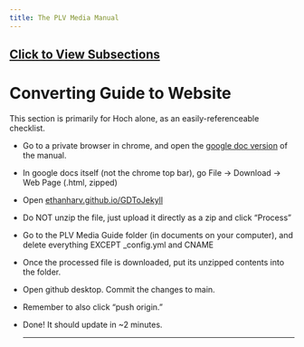 ```yaml
---
title: The PLV Media Manual
---
```


## [Click to View Subsections](headers-h.obmntodpl9hy)

Converting Guide to Website
===========================

This section is primarily for Hoch alone, as an easily-referenceable checklist.

*   Go to a private browser in chrome, and open the [google doc version](https://www.google.com/url?q=https://docs.google.com/document/d/1S3axjmcomf4MPFOvocp7oQNN6MqDjOxp8AQeGiddw8k/edit%23&sa=D&source=editors&ust=1649711188520985&usg=AOvVaw0pnc9d1ZLJVwII7hcvPSt7) of the manual.
*   In google docs itself (not the chrome top bar), go File -> Download -> Web Page (.html, zipped)
*   Open [ethanharv.github.io/GDToJekyll](https://www.google.com/url?q=http://ethanharv.github.io/GDToJekyll&sa=D&source=editors&ust=1649711188521266&usg=AOvVaw0Be3yP1gYefyVUDLrC9zDh)
*   Do NOT unzip the file, just upload it directly as a zip and click “Process”
*   Go to the PLV Media Guide folder (in documents on your computer), and delete everything EXCEPT \_config.yml and CNAME
*   Once the processed file is downloaded, put its unzipped contents into the folder.
*   Open github desktop. Commit the changes to main.
*   Remember to also click “push origin.”
*   Done! It should update in ~2 minutes.
    
    * * *